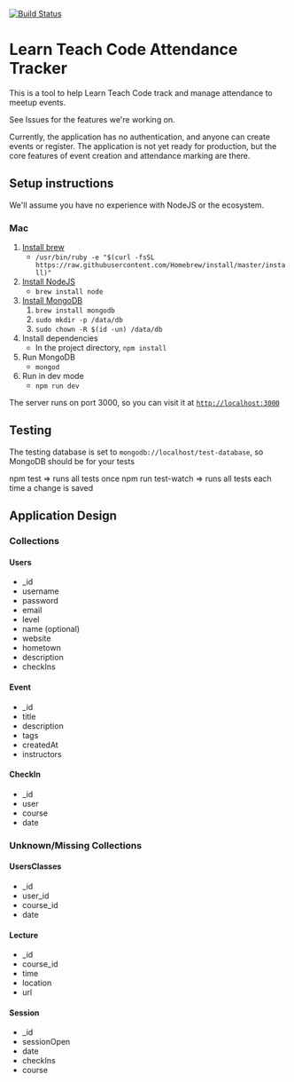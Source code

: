 [![Build Status](https://travis-ci.org/LearnTeachCodeSeoul/ltc_attendance.svg?branch=master)](https://travis-ci.org/LearnTeachCodeSeoul/ltc_attendance)


# Learn Teach Code Attendance Tracker
This is a tool to help Learn Teach Code track and manage attendance to meetup events.

See Issues for the features we're working on.

Currently, the application has no authentication, and anyone can create events or register. The application is not yet ready for production, but the core features of event creation and attendance marking are there. 

## Setup instructions

We'll assume you have no experience with NodeJS or the ecosystem.
### Mac
1. [Install brew](https://brew.sh/)
    * `/usr/bin/ruby -e "$(curl -fsSL https://raw.githubusercontent.com/Homebrew/install/master/install)"`
2. [Install NodeJS](https://nodejs.org/en/download/package-manager/#macos)
    * `brew install node`
3. [Install MongoDB](https://treehouse.github.io/installation-guides/mac/mongo-mac.html)
    1. `brew install mongodb`
    2. `sudo mkdir -p /data/db`
    3. `sudo chown -R $(id -un) /data/db`
4. Install dependencies
    * In the project directory, `npm install`
5. Run MongoDB
    * `mongod`
6. Run in dev mode
    * `npm run dev`

The server runs on port 3000, so you can visit it at [`http://localhost:3000`](http://localhost:3000)

## Testing

The testing database is set to `mongodb://localhost/test-database`, so MongoDB should be for your tests

npm test           => runs all tests once
npm run test-watch => runs all tests each time a change is saved



## Application Design
### Collections
#### Users
* _id
* username
* password
* email
* level
* name (optional)
* website
* hometown
* description
* checkIns

#### Event
* _id
* title
* description
* tags
* createdAt
* instructors

#### CheckIn
* _id
* user
* course
* date

### Unknown/Missing Collections 

#### UsersClasses
* _id
* user_id
* course_id
* date

#### Lecture
* _id
* course_id
* time
* location
* url

#### Session
* _id
* sessionOpen
* date
* checkIns
* course